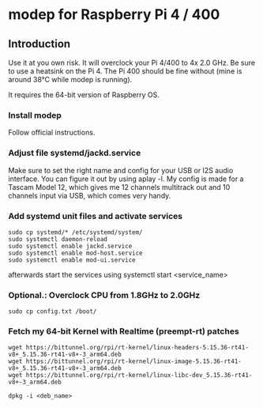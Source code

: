 # modep for Raspberry Pi 4 / 400

## Introduction

Use it at you own risk. It will overclock your Pi 4/400 to 4x 2.0 GHz. Be sure to use a heatsink on the Pi 4. The Pi 400 should be fine without (mine is around 38°C while modep is running).

It requires the 64-bit version of Raspberry OS.

### Install modep

Follow official instructions.

### Adjust file systemd/jackd.service

Make sure to set the right name and config for your USB or I2S audio interface. You can figure it out by using aplay -l.
My config is made for a Tascam Model 12, which gives me 12 channels multitrack out and 10 channels input via USB, which comes very handy.

### Add systemd unit files and activate services

```
sudo cp systemd/* /etc/systemd/system/
sudo systemctl daemon-reload
sudo systemctl enable jackd.service
sudo systemctl enable mod-host.service
sudo systemctl enable mod-ui.service
```

afterwards start the services using systemctl start <service_name>

### Optional.: Overclock CPU from 1.8GHz to 2.0GHz

```
sudo cp config.txt /boot/
```

### Fetch my 64-bit Kernel with Realtime (preempt-rt) patches

```
wget https://bittunnel.org/rpi/rt-kernel/linux-headers-5.15.36-rt41-v8+_5.15.36-rt41-v8+-3_arm64.deb
wget https://bittunnel.org/rpi/rt-kernel/linux-image-5.15.36-rt41-v8+_5.15.36-rt41-v8+-3_arm64.deb
wget https://bittunnel.org/rpi/rt-kernel/linux-libc-dev_5.15.36-rt41-v8+-3_arm64.deb

dpkg -i <deb_name>
```
